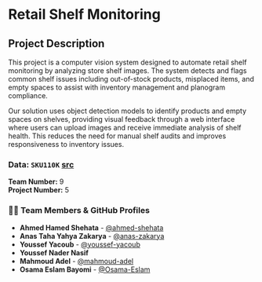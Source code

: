 # Retail Shelf Monitoring

## Project Description
This project is a computer vision system designed to automate retail shelf monitoring by analyzing store shelf images. The system detects and flags common shelf issues including out-of-stock products, misplaced items, and empty spaces to assist with inventory management and planogram compliance.

Our solution uses object detection models to identify products and empty spaces on shelves, providing visual feedback through a web interface where users can upload images and receive immediate analysis of shelf health. This reduces the need for manual shelf audits and improves responsiveness to inventory issues.

### Data: `SKU110K`  [src](https://www.kaggle.com/datasets/thedatasith/sku110k-annotations)


**Team Number:** 9  
**Project Number:** 5



### 👨‍💻 Team Members & GitHub Profiles

*   **Ahmed Hamed Shehata** - [@ahmed-shehata](https://github.com/Ahmed-Hamed-Attallah/)
*   **Anas Taha Yahya Zakarya** - [@anas-zakarya](https://github.com/Anasx2005) 
*   **Youssef Yacoub** - [@youssef-yacoub](https://github.com/Youssef123ya) 
*   **Youssef Nader Nasif** 
*   **Mahmoud Adel** - [@mahmoud-adel](https://github.com/AboMedoz)
*   **Osama Eslam Bayomi** - [@Osama-Eslam](https://github.com/Osama2004o)
